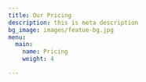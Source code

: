 ```yaml
---
title: Our Pricing
description: this is meta description
bg_image: images/featue-bg.jpg
menu:
  main:
    name: Pricing
    weight: 4

---
```

